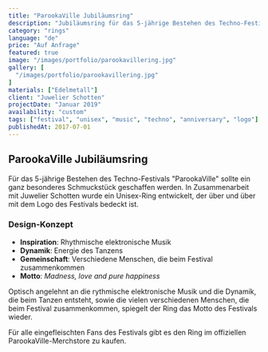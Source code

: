 ```yaml
---
title: "ParookaVille Jubiläumsring"
description: "Jubiläumsring für das 5-jährige Bestehen des Techno-Festivals 'ParookaVille' mit dem Logo des Festivals. Ein Unisex-Ring der Dynamik und Rhythmus verkörpert."
category: "rings"
language: "de"
price: "Auf Anfrage"
featured: true
image: "/images/portfolio/parookavillering.jpg"
gallery: [
  "/images/portfolio/parookavillering.jpg"
]
materials: ["Edelmetall"]
client: "Juwelier Schotten"
projectDate: "Januar 2019"
availability: "custom"
tags: ["festival", "unisex", "music", "techno", "anniversary", "logo"]
publishedAt: 2017-07-01
---
```


## ParookaVille Jubiläumsring

Für das 5-jährige Bestehen des Techno-Festivals "ParookaVille" sollte ein ganz besonderes Schmuckstück geschaffen werden. In Zusammenarbeit mit Juwelier Schotten wurde ein Unisex-Ring entwickelt, der über und über mit dem Logo des Festivals bedeckt ist.

### Design-Konzept

- **Inspiration**: Rhythmische elektronische Musik
- **Dynamik**: Energie des Tanzens
- **Gemeinschaft**: Verschiedene Menschen, die beim Festival zusammenkommen
- **Motto**: *Madness, love and pure happiness*

Optisch angelehnt an die rythmische elektronische Musik und die Dynamik, die beim Tanzen entsteht, sowie die vielen verschiedenen Menschen, die beim Festival zusammenkommen, spiegelt der Ring das Motto des Festivals wieder.

Für alle eingefleischten Fans des Festivals gibt es den Ring im offiziellen ParookaVille-Merchstore zu kaufen.
